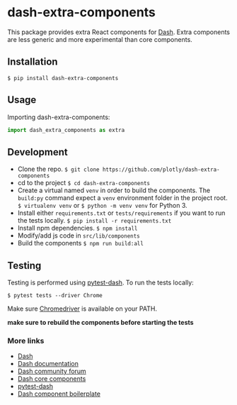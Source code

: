 # dash-extra-components

This package provides extra React components for [Dash][1]. Extra components are
less generic and more experimental than core components.

## Installation

`$ pip install dash-extra-components`

## Usage

Importing dash-extra-components:

```python
import dash_extra_components as extra
```

## Development

- Clone the repo.
    `$ git clone https://github.com/plotly/dash-extra-components`
- cd to the project
    `$ cd dash-extra-components`
- Create a virtual named `venv` in order to build the components. The `build:py` command expect a `venv` environment folder in the project root.
    `$ virtualenv venv` or `$ python -m venv venv` for Python 3.
- Install either `requirements.txt` or `tests/requirements` if you want to run the tests locally.
    `$ pip install -r requirements.txt`
- Install npm dependencies.
    `$ npm install`
- Modify/add js code in `src/lib/components`
- Build the components
    `$ npm run build:all`

## Testing

Testing is performed using [pytest-dash][6]. To run the tests locally:

`$ pytest tests --driver Chrome`

Make sure [Chromedriver][5] is available on your PATH.

**make sure to rebuild the components before starting the tests**

### More links

- [Dash][1]
- [Dash documentation][2]
- [Dash community forum][4]
- [Dash core components][3]
- [pytest-dash][6]
- [Dash component boilerplate][7]

[1]: https://github.com/plotly/dash
[2]: https://dash.plot.ly/
[3]: https://github.com/plotly/dash-core-components
[4]: https://community.plot.ly/c/dash
[5]: http://chromedriver.chromium.org/
[6]: https://github.com/T4rk1n/pytest-dash
[7]: https://github.com/plotly/dash-component-boilerplate